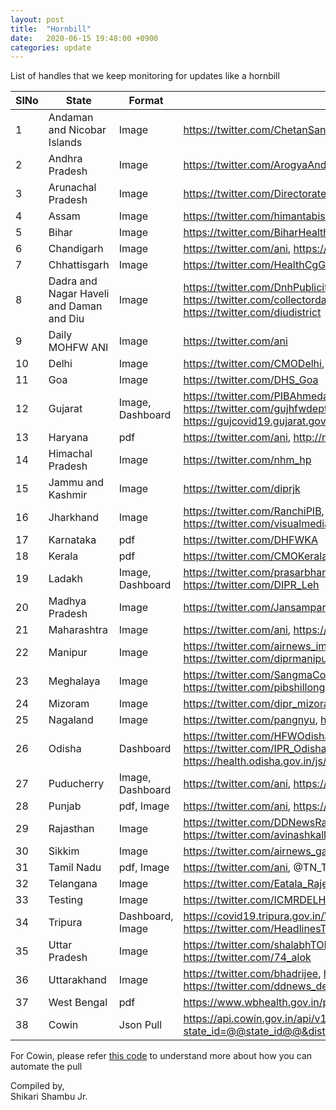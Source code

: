 ```yaml
---
layout: post
title:  "Hornbill"
date:   2020-06-15 19:48:00 +0900
categories: update
---
```


List of handles that we keep monitoring for updates like a hornbill

| SlNo | State                               | Format | Source                                            |
|------|-------------------------------------|------------|---------------------------------------------------|
|1	|Andaman and Nicobar Islands	|Image	|https://twitter.com/ChetanSanghi, https://twitter.com/Andaman_admin	|
|2	|Andhra Pradesh	|Image	|https://twitter.com/ArogyaAndhra	|
|3	|Arunachal Pradesh	|Image	|https://twitter.com/DirectorateofHS, https://twitter.com/DirHealth_ArPr	|
|4	|Assam	|Image	|https://twitter.com/himantabiswa, https://twitter.com/nhm_assam	|
|5	|Bihar	|Image	|https://twitter.com/BiharHealthDept, https://twitter.com/pib_patna	|
|6	|Chandigarh	|Image	|https://twitter.com/ani, https://twitter.com/nagarkoti	|
|7	|Chhattisgarh	|Image	|https://twitter.com/HealthCgGov	|
|8	|Dadra and Nagar Haveli and Daman and Diu	|Image	|https://twitter.com/DnhPublicity, https://twitter.com/charmieparekh, https://twitter.com/collectordaman, https://twitter.com/rai_saloni, https://twitter.com/diudistrict	|
|9	|Daily MOHFW ANI	|Image	|https://twitter.com/ani	|
|10	|Delhi	|Image	|https://twitter.com/CMODelhi, https://twitter.com/ani	|
|11	|Goa	|Image	|https://twitter.com/DHS_Goa	|
|12	|Gujarat	|Image, Dashboard	|https://twitter.com/PIBAhmedabad, https://twitter.com/DDNewsGujarati, https://twitter.com/gujhfwdept, https://gujcovid19.gujarat.gov.in/DrillDownCharts.aspx/GetDistDataForLineCovidDisrtict	|
|13	|Haryana	|pdf	|https://twitter.com/ani, http://nhmharyana.gov.in/page?id=208	|
|14	|Himachal Pradesh	|Image	|https://twitter.com/nhm_hp	|
|15	|Jammu and Kashmir	|Image	|https://twitter.com/diprjk	|
|16	|Jharkhand	|Image	|https://twitter.com/RanchiPIB, https://twitter.com/Fobgumla, https://twitter.com/visualmedia2003, https://twitter.com/rnuddkranchi	|
|17	|Karnataka	|pdf	|https://twitter.com/DHFWKA	|
|18	|Kerala	|pdf	|https://twitter.com/CMOKerala	|
|19	|Ladakh	|Image, Dashboard	|https://twitter.com/prasarbharti, http://covid.ladakh.gov.in/#dataInsights, https://twitter.com/DIPR_Leh	|
|20	|Madhya Pradesh	|Image	|https://twitter.com/JansamparkMP, https://twitter.com/healthminmp	|
|21	|Maharashtra	|Image	|https://twitter.com/ani, https://twitter.com/pibmumbai, https://twitter.com/sanjayjog7	|
|22	|Manipur	|Image	|https://twitter.com/airnews_imphal, https://twitter.com/imphalrob, https://twitter.com/diprmanipur	|
|23	|Meghalaya	|Image	|https://twitter.com/SangmaConrad, https://twitter.com/ddnewsshillong, https://twitter.com/pibshillong, https://twitter.com/ShillongTimesIn	|
|24	|Mizoram	|Image	|https://twitter.com/dipr_mizoram	|
|25	|Nagaland	|Image	|https://twitter.com/pangnyu, https://twitter.com/mygovnagaland	|
|26	|Odisha	|Dashboard	|https://twitter.com/HFWOdisha, https://twitter.com/HFWOdisha, https://twitter.com/IPR_Odisha, https://twitter.com/IPR_Odisha, https://health.odisha.gov.in/js/distDtls.js	|
|27	|Puducherry	|Image, Dashboard	|https://twitter.com/ani, https://covid19dashboard.py.gov.in/Reporting/DateWise	|
|28	|Punjab	|pdf, Image	|https://twitter.com/ani, https://twitter.com/DiveshSpeaks	|
|29	|Rajasthan	|Image	|https://twitter.com/DDNewsRajasthan, https://twitter.com/airnews_jaipur, https://twitter.com/avinashkalla, https://twitter.com/dineshkumawat	|
|30	|Sikkim	|Image	|https://twitter.com/airnews_gangtok, https://twitter.com/sikkimgovt	|
|31	|Tamil Nadu	|pdf, Image	|https://twitter.com/ani, @TN_Together_AgainstCorona Telegram channel	|
|32	|Telangana	|Image	|https://twitter.com/Eatala_Rajender, https://twitter.com/dgrsrao	|
|33	|Testing	|Image	|https://twitter.com/ICMRDELHI	|
|34	|Tripura	|Dashboard, Image	|https://covid19.tripura.gov.in/Visitor/ViewStatus.aspx, https://twitter.com/HeadlinesTripu2, https://twitter.com/BjpBiplab	|
|35	|Uttar Pradesh	|Image	|https://twitter.com/shalabhTOI, https://twitter.com/sengarlive, https://twitter.com/74_alok	|
|36	|Uttarakhand	|Image	|https://twitter.com/bhadrijee, https://twitter.com/PIBDehradun, https://twitter.com/ddnews_dehradun	|
|37 | West Bengal |pdf | https://www.wbhealth.gov.in/pages/corona/bulletin |
|38 | Cowin | Json Pull | https://api.cowin.gov.in/api/v1/reports/v2/getPublicReports?state_id=@@state_id@@&district_id=@@district_id@@&date=@@date@@ |


For Cowin, please refer [this code](https://github.com/bee-rickey/webScraper/blob/57ea418640bc0e9c09d85bac255af9ccb727014f/automation/automation.py#L325) to understand more about how you can automate the pull

Compiled by,  
Shikari Shambu Jr.
